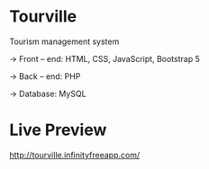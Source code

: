 # Tourville
Tourism management system

  -> Front – end: HTML,  CSS,  JavaScript,  Bootstrap 5
  
  -> Back – end:  PHP
  
  -> Database: MySQL

# Live Preview
http://tourville.infinityfreeapp.com/
